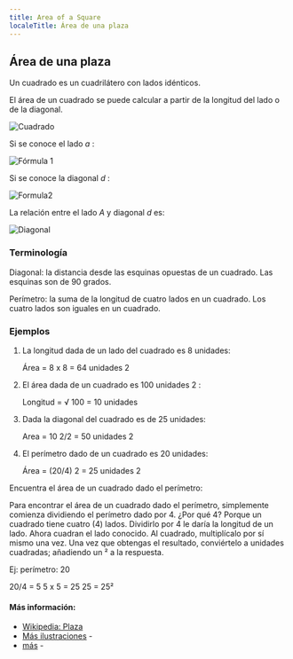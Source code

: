 ```yaml
---
title: Area of a Square
localeTitle: Área de una plaza
---
```

## Área de una plaza

Un cuadrado es un cuadrilátero con lados idénticos.

El área de un cuadrado se puede calcular a partir de la longitud del lado o de la diagonal.

![Cuadrado](https://github.com/viso-gio/HostedImages/blob/master/square.jpg?raw=true)

Si se conoce el lado _a_ :

![Fórmula 1](https://github.com/viso-gio/HostedImages/blob/master/AreaSquare1.png?raw=true)

Si se conoce la diagonal _d_ :

![Formula2](https://github.com/viso-gio/HostedImages/blob/master/AreaSquare2.png?raw=true)

La relación entre el lado _A_ y diagonal _d_ es:

![Diagonal](https://github.com/viso-gio/HostedImages/blob/master/DiagonalSquare.png?raw=true)

### Terminología

Diagonal: la distancia desde las esquinas opuestas de un cuadrado. Las esquinas son de 90 grados.

Perímetro: la suma de la longitud de cuatro lados en un cuadrado. Los cuatro lados son iguales en un cuadrado.

### Ejemplos

1.  La longitud dada de un lado del cuadrado es 8 unidades:
    
    Área = 8 x 8 = 64 unidades 2
    
2.  El área dada de un cuadrado es 100 unidades 2 :
    
    Longitud = √ 100 = 10 unidades
    
3.  Dada la diagonal del cuadrado es de 25 unidades:
    
    Area = 10 2/2 = 50 unidades 2
    
4.  El perímetro dado de un cuadrado es 20 unidades:
    
    Área = (20/4) 2 = 25 unidades 2
    

Encuentra el área de un cuadrado dado el perímetro:

Para encontrar el área de un cuadrado dado el perímetro, simplemente comienza dividiendo el perímetro dado por 4. ¿Por qué 4? Porque un cuadrado tiene cuatro (4) lados. Dividirlo por 4 le daría la longitud de un lado. Ahora cuadran el lado conocido. Al cuadrado, multiplícalo por sí mismo una vez. Una vez que obtengas el resultado, conviértelo a unidades cuadradas; añadiendo un ² a la respuesta.

Ej: perímetro: 20

20/4 = 5 5 x 5 = 25 25 = 25²

#### Más información:

*   [Wikipedia: Plaza](https://en.wikipedia.org/wiki/Square#Perimeter_and_area)
*   [Más ilustraciones](https://www.wikihow.com/Find-the-Area-of-a-Square) -
*   [más](https://sciencing.com/area-square-using-its-perimeter-7991359.html) -